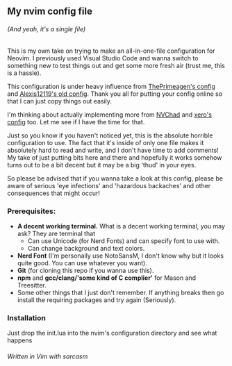 ## My nvim config file
###### (And yeah, it's a single file)

This is my own take on trying to make an all-in-one-file configuration for Neovim. I previously used Visual Studio Code and wanna switch to something new to test things out and get some more fresh air (trust me, this is a hassle).

This configuration is under heavy influence from [ThePrimeagen's config]('https://github.com/ThePrimeagen/init.lua') and [Alexis12119's old config]('https://github.com/Alexis12119/nvim-config/tree/f33dca3897a907855cf0ebde1b49f85407a89f62'). Thank you all for putting your config online so that I can just copy things out easily.

I'm thinking about actually implementing more from [NVChad]('https://github.com/NvChad/NvChad') and [xero's config]('https://github.com/xero/dotfiles/tree/main/neovim/.config/nvim') too. Let me see if I have the time for that.

Just so you know if you haven't noticed yet, this is the absolute horrible configuration to use. The fact that it's inside of only one file makes it absolutely hard to read and write, and I don't have time to add comments! My take of just putting bits here and there and hopefully it works somehow turns out to be a bit decent but it may be a big 'thud' in your eyes.

So please be advised that if you wanna take a look at this config, please be aware of serious 'eye infections' and 'hazardous backaches' and other consequences that might occur!

### Prerequisites:
- **A decent working terminal.** What is a decent working terminal, you may ask? They are terminal that
    + Can use Unicode (for Nerd Fonts) and can specify font to use with.
    + Can change background and text colors.
- **Nerd Font** (I'm personally use NotoSansM, I don't know why but it looks quite good. You can use whatever you want).
- **Git** (for cloning this repo if you wanna use this).
- **npm** and **gcc/clang/'some kind of C complier'** for Mason and Treesitter.
- Some other things that I just don't remember. If anything breaks then go install the requiring packages and try again (Seriously).

### Installation
Just drop the init.lua into the nvim's configuration directory and see what happens

###### Written in Vim with sarcasm

